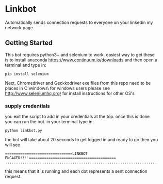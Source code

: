 # Linkbot

Automatically sends connection requests to everyone on your linkedin my network page. 

## Getting Started 
This bot requires python3+ and selenium to work. easiest way to get these is to install anaconda
https://www.continuum.io/downloads
and then open a terminal and type in:
```
pip install selenium
```
Next, Chromedriver and Geckkodriver exe files from this repo need to be places in C:\windows\ for windows users please see http://www.seleniumhq.org/ for install instructions for other OS's


### supply credentials

you exit the script to add in your credentials at the top. once this is done you can run the bot. 
in your terminal type in:

```
python linkbot.py
```
the bot will take about 20 seconds to get logged in and ready to go then you will see
```
===============================LINKBOT ENGAGED!!!!========================================
..........................................................................................................................................................................................................................................................................................................................................................................................................................................................................................................................................
```
this means that it is running and each dot represents a sent connection request.
